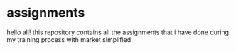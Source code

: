 # assignments
hello all!
      this repository contains all the assignments that i have done during my training process with market simplified
